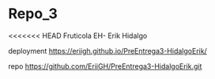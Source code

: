 # Repo_3
<<<<<<< HEAD
Fruticola EH- Erik Hidalgo

deployment  https://eriigh.github.io/PreEntrega3-HidalgoErik/

repo  https://github.com/EriiGH/PreEntrega3-HidalgoErik.git
